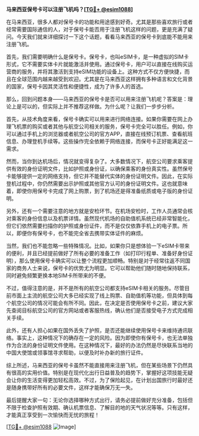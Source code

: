 **马来西亚保号卡可以注册飞机吗？[[TG💪+ @esim1088](https://t.me/s/esim1088)]**

在马来西亚，很多人都对保号卡的功能和用途感到好奇。尤其是那些喜欢旅行或者经常需要国际通信的人，对于保号卡能否用于注册飞机这样的问题，更是充满了疑问。今天我们就来详细探讨一下这个话题，看看马来西亚的保号卡到底能不能用来注册飞机。

首先，我们需要明确什么是保号卡。保号卡，也叫eSIM卡，是一种虚拟的SIM卡形式，它不需要实体卡片就能激活并使用。通过保号卡，用户可以直接在线购买运营商的服务，并将其激活到支持eSIM功能的设备上。这种方式不仅方便快捷，而且在全球范围内越来越受到欢迎。尤其是在马来西亚这样拥有多种语言和文化背景的国家，保号卡因其灵活性和便捷性，成为了许多人的首选。

那么，回到问题本身——马来西亚的保号卡是否可以用来注册飞机呢？答案是：理论上是可以的，但实际上并不推荐这样做。为什么呢？让我们一步步分析。

首先，从技术角度来看，保号卡确实可以用来进行网络连接。如果你需要在网上办理飞机票的购买或者其他与航空公司相关的服务，保号卡完全可以胜任。例如，你可以通过手机上的浏览器或者航空公司的官方APP，直接在线预订机票、查看航班信息、办理登机手续等。这些操作完全依赖于网络连接，而保号卡正好能满足这一需求。

然而，当你到达机场后，情况就变得复杂了。大多数情况下，航空公司要求乘客提供有效的身份证明文件，比如护照或身份证，以确保乘客的身份真实性。虽然保号卡能够提供一定的网络支持，但它并不能替代实体的身份证明文件。因此，在实际登机过程中，你仍然需要出示护照或其他官方认可的身份证明文件。这也就意味着，即使你用保号卡完成了网上购票，到了机场还是得准备纸质或电子版的身份证明。

另外，还有一个需要注意的地方就是安检环节。在机场安检时，工作人员通常会核对乘客的身份信息以及机票详情。虽然现代机场的自助值机系统已经非常智能化，但它们依然需要扫描你的护照或身份证件，而不是仅仅依靠手机上的电子票。所以，即便你有保号卡，也不能完全省去携带实体证件的麻烦。

当然，我们也不能忽略一些特殊情况。比如，如果你只是想体验一下eSIM卡带来的便利，并且已经提前做好了所有必要的准备工作（如打印行程单、准备好身份证明），那么使用保号卡确实可以让整个流程更加顺畅。特别是对于经常往返不同国家的商务人士来说，保号卡的优势尤为明显。它可以帮助他们随时随地保持联系，同时避免频繁更换本地SIM卡所带来的不便。

不过，值得注意的是，并不是所有的航空公司都支持eSIM卡相关的服务。尽管目前市面上主流的航空公司大多已经实现了线上购票、自助值机等功能，但具体到每个航空公司的情况可能会有所不同。因此，在决定是否使用保号卡之前，建议大家先查阅目标航空公司的官方网站或者客服热线，确认他们是否接受电子方式完成相关手续。

此外，还有人担心如果在国外丢失了护照，是否还能继续使用保号卡来维持通讯联络。事实上，这种情况下的确存在一定的风险。因为即使你有保号卡，也无法单独作为合法的身份证明文件使用。在这种情况下，最好的办法仍然是尽快联系当地的中国大使馆或领事馆寻求帮助，以便及时补办新的旅行证件。

综上所述，马来西亚的保号卡虽然不能直接用来注册飞机，但在某些场景下仍然具有很高的实用价值。特别是在现代化出行日益普及的趋势下，掌握好这项技能无疑会让你的生活变得更加轻松高效。不过，为了保险起见，在计划出国旅行时最好还是随身携带好所有的必要文件，这样才能确保万无一失。

最后提醒大家一句：无论你选择哪种方式出行，请务必提前做好充分准备，包括但不限于检查护照有效期、确认机票信息、了解目的地的天气状况等等。只有这样，才能真正享受到一次愉快而无忧的旅程！

[[TG💪+ @esim1088](https://t.me/s/esim1088) ![Image](https://i.postimg.cc/4NQfJmqS/Snipaste-2025-05-13-00-14-12.png)]